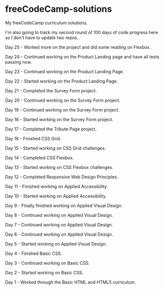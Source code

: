 # freeCodeCamp-solutions
My freeCodeCamp curriculum solutions.

I'm also going to track my second round of 100 days of code progress here so I don't have to update two repos.

Day 25 - Worked more on the project and did some reading on Flexbox.

Day 24 - Continued working on the Product Landing page and have all tests passing now.

Day 23 - Continued working on the Product Landing Page.

Day 22 - Started working on the Product Landing Page.

Day 21 - Completed the Survey Form project.

Day 20 - Continued working on the Survey Form project.

Day 19 - Continued working on the Survey Form project.

Day 18 - Started working on the Survey Form project.

Day 17 - Completed the Tribute Page project.

Day 16 - Finished CSS Grid.

Day 15 - Started working on CSS Grid challenges.

Day 14 - Completed CSS Flexbox.

Day 13 - Started working on CSS Flexbox challenges.

Day 12 - Completed Responsive Web Design Principles.

Day 11 - Finished working on Applied Accessibility.

Day 10 - Started working on Applied Accessibility.

Day 9 - Finally finished working on Applied Visual Design.

Day 8 - Continued working on Applied Visual Design. 

Day 7 - Continued working on Applied Visual Design. 

Day 6 - Continued working on Applied Visual Design.

Day 5 - Started working on Applied Visual Design.

Day 4 - Finished Basic CSS.

Day 3 - Continued working on Basic CSS.

Day 2 - Started working on Basic CSS.

Day 1 - Worked through the Basic HTML and HTML5 curriculum.